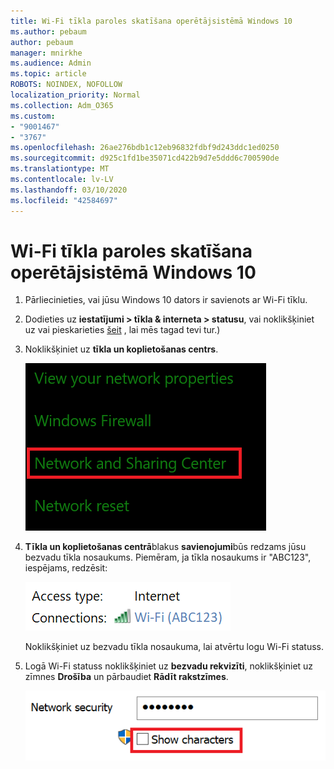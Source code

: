 ```yaml
---
title: Wi-Fi tīkla paroles skatīšana operētājsistēmā Windows 10
ms.author: pebaum
author: pebaum
manager: mnirkhe
ms.audience: Admin
ms.topic: article
ROBOTS: NOINDEX, NOFOLLOW
localization_priority: Normal
ms.collection: Adm_O365
ms.custom:
- "9001467"
- "3767"
ms.openlocfilehash: 26ae276bdb1c12eb96832fdbf9d243ddc1ed0250
ms.sourcegitcommit: d925c1fd1be35071cd422b9d7e5ddd6c700590de
ms.translationtype: MT
ms.contentlocale: lv-LV
ms.lasthandoff: 03/10/2020
ms.locfileid: "42584697"
---
```

# <a name="view-wi-fi-network-password-in-windows-10"></a>Wi-Fi tīkla paroles skatīšana operētājsistēmā Windows 10

1. Pārliecinieties, vai jūsu Windows 10 dators ir savienots ar Wi-Fi tīklu.

2. Dodieties uz **iestatījumi > tīkla & interneta > statusu**, vai noklikšķiniet uz vai pieskarieties [šeit](ms-settings:network?activationSource=GetHelp) , lai mēs tagad tevi tur.)

3. Noklikšķiniet uz **tīkla un koplietošanas centrs**.

    ![Tīkla un koplietošanas centrā.](media/network-sharing-center.png)

4. **Tīkla un koplietošanas centrā**blakus **savienojumi**būs redzams jūsu bezvadu tīkla nosaukums. Piemēram, ja tīkla nosaukums ir "ABC123", iespējams, redzēsit:

    ![Tīkla savienojumiem.](media/network-connections.png)

    Noklikšķiniet uz bezvadu tīkla nosaukuma, lai atvērtu logu Wi-Fi statuss. 

5. Logā Wi-Fi statuss noklikšķiniet uz **bezvadu rekvizīti**, noklikšķiniet uz zīmnes **Drošība** un pārbaudiet **Rādīt rakstzīmes**.

    ![Rādīt Wi-Fi paroles rakstzīmes.](media/show-password-characters.png)

